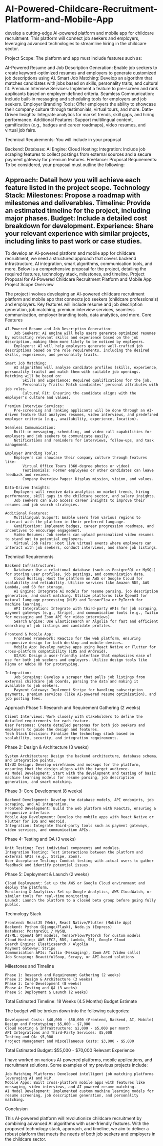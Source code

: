 # AI-Powered-Childcare-Recruitment-Platform-and-Mobile-App
develop a cutting-edge AI-powered platform and mobile app for childcare recruitment. This platform will connect job seekers and employers, leveraging advanced technologies to streamline hiring in the childcare sector.

Project Scope:
The platform and app must include features such as:

AI-Powered Resume and Job Description Generation: Enable job seekers to create keyword-optimized resumes and employers to generate customized job descriptions using AI.
Smart Job Matching: Develop an algorithm that matches candidates with jobs based on skills, personality traits, and cultural fit.
Premium Interview Services: Implement a feature to pre-screen and rank applicants based on employer-defined criteria.
Seamless Communication: Include built-in messaging and scheduling tools for employers and job seekers.
Employer Branding Tools: Offer employers the ability to showcase their company culture through testimonials, virtual tours, and more.
Data-Driven Insights: Integrate analytics for market trends, skill gaps, and hiring performance.
Additional Features: Support multilingual content, gamification (e.g., badges and career roadmaps), video resumes, and virtual job fairs.

Technical Requirements: You will include in your proposal

Backend:
Database:
AI Engine:
Cloud Hosting:
Integration: Include job scraping features to collect postings from external sources and a secure payment gateway for premium features.
Freelancer Proposal Requirements:
To be considered, your proposal must outline the following:

Approach: Detail how you will achieve each feature listed in the project scope.
Technology Stack:
Milestones: Propose a roadmap with milestones and deliverables.
Timeline: Provide an estimated timeline for the project, including major phases.
Budget: Include a detailed cost breakdown for development.
Experience: Share your relevant experience with similar projects, including links to past work or case studies.
---------------------
To develop an AI-powered platform and mobile app for childcare recruitment, we need a structured approach that covers backend infrastructure, AI integration, smart algorithms, communication tools, and more. Below is a comprehensive proposal for the project, detailing the required features, technology stack, milestones, and timeline.
Project Proposal for AI-Powered Childcare Recruitment Platform and Mobile App
Project Scope Overview

The project involves developing an AI-powered childcare recruitment platform and mobile app that connects job seekers (childcare professionals) and employers. Key features will include resume and job description generation, job matching, premium interview services, seamless communication, employer branding tools, data analytics, and more.
Core Features

    AI-Powered Resume and Job Description Generation:
        Job Seekers: AI engine will help users generate optimized resumes by extracting relevant skills and experience based on the job description, making them more likely to be noticed by employers.
        Employers: AI will help employers generate well-crafted job descriptions based on the role requirements, including the desired skills, experience, and personality traits.

    Smart Job Matching:
        AI algorithms will analyze candidate profiles (skills, experience, personality traits) and match them with suitable job openings. Matching will be based on:
            Skills and Experience: Required qualifications for the job.
            Personality Traits: Match candidates' personal attributes with job roles.
            Cultural Fit: Ensuring the candidate aligns with the employer's culture and values.

    Premium Interview Services:
        Pre-screening and ranking applicants will be done through an AI-driven feature that analyzes resumes, video interviews, and predefined employer criteria (e.g., availability, experience, location).

    Seamless Communication:
        Built-in messaging, scheduling, and video call capabilities for employers and job seekers to communicate easily.
        Notifications and reminders for interviews, follow-ups, and task management.

    Employer Branding Tools:
        Employers can showcase their company culture through features like:
            Virtual Office Tours (360-degree photos or video)
            Testimonials: Former employees or other candidates can leave feedback and reviews.
            Company Overview Pages: Display mission, vision, and values.

    Data-Driven Insights:
        Employers will receive data analytics on market trends, hiring performance, skill gaps in the childcare sector, and salary insights.
        Job seekers can also access career insights to improve their resumes and job search strategies.

    Additional Features:
        Multilingual Support: Enable users from various regions to interact with the platform in their preferred language.
        Gamification: Implement badges, career progression roadmaps, and incentives to encourage engagement.
        Video Resumes: Job seekers can upload personalized video resumes to stand out to potential employers.
        Virtual Job Fairs: Host live virtual events where employers can interact with job seekers, conduct interviews, and share job listings.

Technical Requirements

    Backend Infrastructure:
        Database: Use a relational database (such as PostgreSQL or MySQL) for storing user profiles, job postings, and communication data.
        Cloud Hosting: Host the platform on AWS or Google Cloud for scalability and reliability. Utilize services like Amazon RDS, AWS Lambda, and S3 for storage.
        AI Engine: Integrate AI models for resume parsing, job description generation, and smart matching. Utilize platforms like OpenAI for natural language processing (NLP) and TensorFlow or PyTorch for machine learning.
        API Integration: Integrate with third-party APIs for job scraping, payment gateways (e.g., Stripe), and communication tools (e.g., Twilio for messaging and Zoom API for video interviews).
        Search Engine: Use Elasticsearch or Algolia for fast and efficient searching of job listings and candidate profiles.

    Frontend & Mobile App:
        Frontend Framework: ReactJS for the web platform, ensuring responsive design for both desktop and mobile devices.
        Mobile App: Develop native apps using React Native or Flutter for cross-platform compatibility (iOS and Android).
        UI/UX: Design a user-friendly interface that emphasizes ease of use for both job seekers and employers. Utilize design tools like Figma or Adobe XD for prototyping.

    Integration:
        Job Scraping: Develop a scraper that pulls job listings from external childcare job boards, parsing the data and making it available to job seekers.
        Payment Gateway: Implement Stripe for handling subscription payments, premium services (like AI-powered resume optimization), and job posting fees.

Approach
Phase 1: Research and Requirement Gathering (2 weeks)

    Client Interviews: Work closely with stakeholders to define the detailed requirements for each feature.
    User Personas: Create detailed personas for both job seekers and employers to guide the design and features.
    Tech Stack Decision: Finalize the technology stack based on scalability, security, and integration requirements.

Phase 2: Design & Architecture (3 weeks)

    System Architecture: Design the backend architecture, database schema, and integration points.
    UI/UX Design: Develop wireframes and mockups for the platform, ensuring that the design aligns with the target audience.
    AI Model Development: Start with the development and testing of basic machine learning models for resume parsing, job description generation, and smart matching.

Phase 3: Core Development (8 weeks)

    Backend Development: Develop the database models, API endpoints, job scraping, and AI integration.
    Frontend Development: Build the web platform with ReactJS, ensuring a responsive interface.
    Mobile App Development: Develop the mobile apps with React Native or Flutter for iOS and Android.
    Integration: Integrate third-party tools such as payment gateways, video services, and communication APIs.

Phase 4: Testing and QA (3 weeks)

    Unit Testing: Test individual components and modules.
    Integration Testing: Test interactions between the platform and external APIs (e.g., Stripe, Zoom).
    User Acceptance Testing: Conduct testing with actual users to gather feedback and identify potential issues.

Phase 5: Deployment & Launch (2 weeks)

    Cloud Deployment: Set up the AWS or Google Cloud environment and deploy the platform.
    Monitoring & Analytics: Set up Google Analytics, AWS CloudWatch, or similar tools for real-time monitoring.
    Launch: Launch the platform to a closed beta group before going fully public.

Technology Stack

    Frontend: ReactJS (Web), React Native/Flutter (Mobile App)
    Backend: Python (Django/Flask), Node.js (Express)
    Database: PostgreSQL / MySQL
    AI/ML: OpenAI GPT models, TensorFlow/PyTorch for custom models
    Cloud Hosting: AWS (EC2, RDS, Lambda, S3), Google Cloud
    Search Engine: Elasticsearch / Algolia
    Payment Gateway: Stripe
    Communication APIs: Twilio (Messaging), Zoom API (Video calls)
    Job Scraping: BeautifulSoup, Scrapy, or API-based solutions

Milestones and Timeline

    Phase 1: Research and Requirement Gathering (2 weeks)
    Phase 2: Design & Architecture (3 weeks)
    Phase 3: Core Development (8 weeks)
    Phase 4: Testing and QA (3 weeks)
    Phase 5: Deployment & Launch (2 weeks)

Total Estimated Timeline: 18 Weeks (4.5 Months)
Budget Estimate

The budget will be broken down into the following categories:

    Development Costs: $40,000 - $50,000 (Frontend, Backend, AI, Mobile)
    Design and Prototyping: $5,000 - $7,000
    Cloud Hosting & Infrastructure: $2,000 - $5,000 per month
    API Integrations and Third-Party Services: $5,000
    Testing and QA: $5,000
    Project Management and Miscellaneous Costs: $3,000 - $5,000

Total Estimated Budget: $55,000 - $70,000
Relevant Experience

I have worked on various AI-powered platforms, mobile applications, and recruitment solutions. Some examples of my previous projects include:

    Job Matching Platforms: Developed intelligent job matching platforms leveraging AI and NLP.
    Mobile Apps: Built cross-platform mobile apps with features like messaging, video interviews, and AI-powered resume matching.
    AI Model Development: Implemented custom machine learning models for resume screening, job description generation, and personality matching.

Conclusion

This AI-powered platform will revolutionize childcare recruitment by combining advanced AI algorithms with user-friendly features. With the proposed technology stack, approach, and timeline, we aim to deliver a robust platform that meets the needs of both job seekers and employers in the childcare sector.
